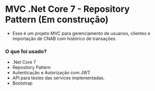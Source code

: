 # MVC .Net Core 7 - Repository Pattern (Em construção)
- Esse é um projeto MVC para gerenciamento de usuarios, clientes e importação de CNAB com histórico de transações.
### O que foi usado?
- .Net Core 7 
- Repository Pattern
- Autenticação e Autorização com JWT
- API para testes das services implementadas.
- Bootstrap
